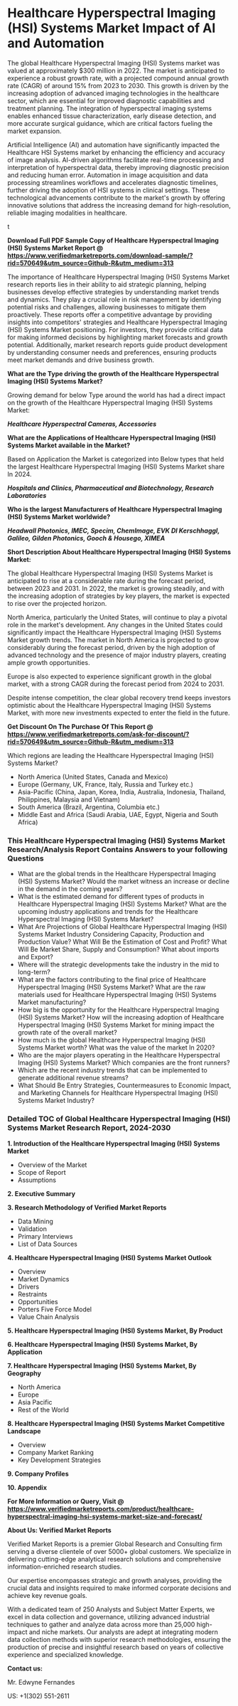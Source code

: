<meta name="title" content="Global Healthcare Hyperspectral Imaging (HSI) Systems Market Impact of AI and Automation"><meta name="description" content="The global Healthcare Hyperspectral Imaging (HSI) Systems market was valued at approximately $300 million in 2022. The market is anticipated to experience a robust gro"><meta name="title" content="Healthcare Hyperspectral Imaging (HSI) Systems Market Size, Share, Scope, Trends, Growth, Opportunities, Analysis, Forecast"><h1>Healthcare Hyperspectral Imaging (HSI) Systems Market Impact of AI and Automation</h1><p>The global Healthcare Hyperspectral Imaging (HSI) Systems market was valued at approximately $300 million in 2022. The market is anticipated to experience a robust growth rate, with a projected compound annual growth rate (CAGR) of around 15% from 2023 to 2030. This growth is driven by the increasing adoption of advanced imaging technologies in the healthcare sector, which are essential for improved diagnostic capabilities and treatment planning. The integration of hyperspectral imaging systems enables enhanced tissue characterization, early disease detection, and more accurate surgical guidance, which are critical factors fueling the market expansion.</p><p>Artificial Intelligence (AI) and automation have significantly impacted the Healthcare HSI Systems market by enhancing the efficiency and accuracy of image analysis. AI-driven algorithms facilitate real-time processing and interpretation of hyperspectral data, thereby improving diagnostic precision and reducing human error. Automation in image acquisition and data processing streamlines workflows and accelerates diagnostic timelines, further driving the adoption of HSI systems in clinical settings. These technological advancements contribute to the market's growth by offering innovative solutions that address the increasing demand for high-resolution, reliable imaging modalities in healthcare.</p>t</p><p id="" class=""><strong>Download Full PDF Sample Copy of Healthcare Hyperspectral Imaging (HSI) Systems Market Report @ <a href="https://www.verifiedmarketreports.com/download-sample/?rid=570649&utm_source=Github-R&utm_medium=313" target="_blank">https://www.verifiedmarketreports.com/download-sample/?rid=570649&utm_source=Github-R&utm_medium=313</a></strong></p><p>The importance of&nbsp;Healthcare Hyperspectral Imaging (HSI) Systems Market research reports lies in their ability to aid strategic planning, helping businesses develop effective strategies by understanding market trends and dynamics. They play a crucial role in risk management by identifying potential risks and challenges, allowing businesses to mitigate them proactively. These reports offer a competitive advantage by providing insights into competitors' strategies and Healthcare Hyperspectral Imaging (HSI) Systems Market positioning. For investors, they provide critical data for making informed decisions by highlighting market forecasts and growth potential. Additionally, market research reports guide product development by understanding consumer needs and preferences, ensuring products meet market demands and drive business growth.</p><p><strong>What are the&nbsp;Type driving the growth of the Healthcare Hyperspectral Imaging (HSI) Systems Market?</strong></p><p id="" class="">Growing demand for below Type around the world has had a direct impact on the growth of the Healthcare Hyperspectral Imaging (HSI) Systems Market:</p><em><strong>Healthcare Hyperspectral Cameras, Accessories</strong></em></p><strong>What are the&nbsp;Applications&nbsp;of Healthcare Hyperspectral Imaging (HSI) Systems Market available in the Market?</strong></p><p id="" class="">Based on Application the Market is categorized into Below types that held the largest Healthcare Hyperspectral Imaging (HSI) Systems Market share In 2024.</p><em><strong>Hospitals and Clinics, Pharmaceutical and Biotechnology, Research Laboratories</strong></em></p><strong>Who is the largest Manufacturers of Healthcare Hyperspectral Imaging (HSI) Systems Market worldwide?</strong></p><p><em><strong>Headwall Photonics, IMEC, Specim, ChemImage, EVK DI Kerschhaggl, Galileo, Gilden Photonics, Gooch & Housego, XIMEA</strong></em></p><p id="" class=""><strong>Short Description About Healthcare Hyperspectral Imaging (HSI) Systems Market:</strong></p><p>The global Healthcare Hyperspectral Imaging (HSI) Systems Market is anticipated to rise at a considerable rate during the forecast period, between 2023 and 2031. In 2022, the market is growing steadily, and with the increasing adoption of strategies by key players, the market is expected to rise over the projected horizon.</p><p>North America, particularly the United States, will continue to play a pivotal role in the market's development. Any changes in the United States could significantly impact the Healthcare Hyperspectral Imaging (HSI) Systems Market growth trends. The market in North America is projected to grow considerably during the forecast period, driven by the high adoption of advanced technology and the presence of major industry players, creating ample growth opportunities.</p><p>Europe is also expected to experience significant growth in the global market, with a strong CAGR during the forecast period from 2024 to 2031.</p><p>Despite intense competition, the clear global recovery trend keeps investors optimistic about the Healthcare Hyperspectral Imaging (HSI) Systems Market, with more new investments expected to enter the field in the future.</p><p id="" class=""><strong>Get Discount On The Purchase Of This Report @ <a href="https://www.verifiedmarketreports.com/ask-for-discount/?rid=570649&utm_source=Github-R&utm_medium=313" target="_blank">https://www.verifiedmarketreports.com/ask-for-discount/?rid=570649&utm_source=Github-R&utm_medium=313</a></strong></p>Which regions are leading the Healthcare Hyperspectral Imaging (HSI) Systems Market?</p><ul><li>North America (United States, Canada and Mexico)</li><li>Europe (Germany, UK, France, Italy, Russia and Turkey etc.)</li><li>Asia-Pacific (China, Japan, Korea, India, Australia, Indonesia, Thailand, Philippines, Malaysia and Vietnam)</li><li>South America (Brazil, Argentina, Columbia etc.)</li><li>Middle East and Africa (Saudi Arabia, UAE, Egypt, Nigeria and South Africa)</li></ul><h3 id="" class="">This Healthcare Hyperspectral Imaging (HSI) Systems Market Research/Analysis Report Contains Answers to your following Questions</h3><ul><li>What are the global trends in the Healthcare Hyperspectral Imaging (HSI) Systems Market? Would the market witness an increase or decline in the demand in the coming years?</li><li>What is the estimated demand for different types of products in Healthcare Hyperspectral Imaging (HSI) Systems Market? What are the upcoming industry applications and trends for the Healthcare Hyperspectral Imaging (HSI) Systems Market?</li><li>What Are Projections of Global Healthcare Hyperspectral Imaging (HSI) Systems Market Industry Considering Capacity, Production and Production Value? What Will Be the Estimation of Cost and Profit? What Will Be Market Share, Supply and Consumption? What about imports and Export?</li><li>Where will the strategic developments take the industry in the mid to long-term?</li><li>What are the factors contributing to the final price of Healthcare Hyperspectral Imaging (HSI) Systems Market? What are the raw materials used for Healthcare Hyperspectral Imaging (HSI) Systems Market manufacturing?</li><li>How big is the opportunity for the Healthcare Hyperspectral Imaging (HSI) Systems Market? How will the increasing adoption of Healthcare Hyperspectral Imaging (HSI) Systems Market for mining impact the growth rate of the overall market?</li><li>How much is the global Healthcare Hyperspectral Imaging (HSI) Systems Market worth? What was the value of the market In 2020?</li><li>Who are the major players operating in the Healthcare Hyperspectral Imaging (HSI) Systems Market? Which companies are the front runners?</li><li>Which are the recent industry trends that can be implemented to generate additional revenue streams?</li><li>What Should Be Entry Strategies, Countermeasures to Economic Impact, and Marketing Channels for Healthcare Hyperspectral Imaging (HSI) Systems Market Industry?</li></ul><h3 id="" class="">Detailed TOC of Global Healthcare Hyperspectral Imaging (HSI) Systems Market Research Report, 2024-2030</h3><p id="" class=""><strong>1. Introduction of the Healthcare Hyperspectral Imaging (HSI) Systems Market</strong></p><ul><li>Overview of the Market</li><li>Scope of Report</li><li>Assumptions</li></ul><p id="" class=""><strong>2. Executive Summary</strong></p><p id="" class=""><strong>3. Research Methodology of Verified Market Reports</strong></p><ul><li>Data Mining</li><li>Validation</li><li>Primary Interviews</li><li>List of Data Sources</li></ul><p id="" class=""><strong>4. Healthcare Hyperspectral Imaging (HSI) Systems Market Outlook</strong></p><ul><li>Overview</li><li>Market Dynamics</li><li>Drivers</li><li>Restraints</li><li>Opportunities</li><li>Porters Five Force Model</li><li>Value Chain Analysis</li></ul><p id="" class=""><strong>5. Healthcare Hyperspectral Imaging (HSI) Systems Market, By Product</strong></p><p id="" class=""><strong>6. Healthcare Hyperspectral Imaging (HSI) Systems Market, By Application</strong></p><p id="" class=""><strong>7. Healthcare Hyperspectral Imaging (HSI) Systems Market, By Geography</strong></p><ul><li>North America</li><li>Europe</li><li>Asia Pacific</li><li>Rest of the World</li></ul><p id="" class=""><strong>8. Healthcare Hyperspectral Imaging (HSI) Systems Market Competitive Landscape</strong></p><ul><li>Overview</li><li>Company Market Ranking</li><li>Key Development Strategies</li></ul><p id="" class=""><strong>9. Company Profiles</strong></p><p id="" class=""><strong>10. Appendix</strong></p><p id="" class=""><strong>For More Information or Query, Visit @ <a href="https://www.verifiedmarketreports.com/product/healthcare-hyperspectral-imaging-hsi-systems-market-size-and-forecast/" target="_blank">https://www.verifiedmarketreports.com/product/healthcare-hyperspectral-imaging-hsi-systems-market-size-and-forecast/</a></strong></p><p id="" class=""><strong>About Us: Verified Market Reports</strong></p><p id="" class="">Verified Market Reports is a premier Global Research and Consulting firm serving a diverse clientele of over 5000+ global customers. We specialize in delivering cutting-edge analytical research solutions and comprehensive information-enriched research studies.</p><p id="" class="">Our expertise encompasses strategic and growth analyses, providing the crucial data and insights required to make informed corporate decisions and achieve key revenue goals.</p><p id="" class="">With a dedicated team of 250 Analysts and Subject Matter Experts, we excel in data collection and governance, utilizing advanced industrial techniques to gather and analyze data across more than 25,000 high-impact and niche markets. Our analysts are adept at integrating modern data collection methods with superior research methodologies, ensuring the production of precise and insightful research based on years of collective experience and specialized knowledge.</p><p id="" class=""><strong>Contact us:</strong></p><p id="" class="">Mr. Edwyne Fernandes</p><p id="" class="">US: +1(302) 551-2611</p>